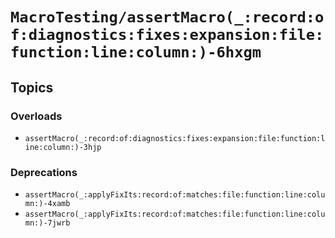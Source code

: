 # ``MacroTesting/assertMacro(_:record:of:diagnostics:fixes:expansion:file:function:line:column:)-6hxgm``

## Topics

### Overloads

- ``assertMacro(_:record:of:diagnostics:fixes:expansion:file:function:line:column:)-3hjp``

### Deprecations

- ``assertMacro(_:applyFixIts:record:of:matches:file:function:line:column:)-4xamb``
- ``assertMacro(_:applyFixIts:record:of:matches:file:function:line:column:)-7jwrb``
